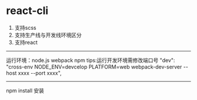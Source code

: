 # react-cli
1. 支持scss
2. 支持生产线与开发线环境区分
3. 支持react
------------------------
运行环境：node.js webpack npm
tips:运行开发环境需修改端口号 "dev": "cross-env NODE_ENV=devcelop PLATFORM=web webpack-dev-server --host xxxx --port xxxx",
***
npm install 安装